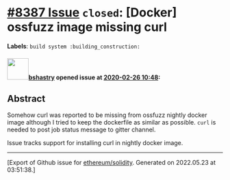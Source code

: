 # [\#8387 Issue](https://github.com/ethereum/solidity/issues/8387) `closed`: [Docker] ossfuzz image missing curl
**Labels**: `build system :building_construction:`


#### <img src="https://avatars.githubusercontent.com/u/2388185?v=4" width="50">[bshastry](https://github.com/bshastry) opened issue at [2020-02-26 10:48](https://github.com/ethereum/solidity/issues/8387):

## Abstract

Somehow curl was reported to be missing from ossfuzz nightly docker image although I tried to keep the dockerfile as similar as possible. `curl` is needed to post job status message to gitter channel.

Issue tracks support for installing curl in nightly docker image.




-------------------------------------------------------------------------------



[Export of Github issue for [ethereum/solidity](https://github.com/ethereum/solidity). Generated on 2022.05.23 at 03:51:38.]
